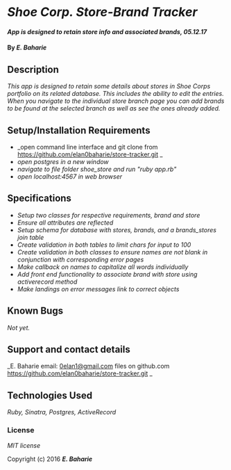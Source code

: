 # _Shoe Corp. Store-Brand Tracker_

#### _App is designed to retain store info and associated brands, 05.12.17_

#### By _**E. Baharie**_

## Description

_This app is designed to retain some details about stores in Shoe Corps portfolio on its related database. This includes the ability to edit the entries. When you navigate to the individual store branch page you can add brands to be found at the selected branch as well as see the ones already added._

## Setup/Installation Requirements

* _open command line interface and git clone from https://github.com/elan0baharie/store-tracker.git _
* _open postgres in a new window_
* _navigate to file folder shoe_store and run "ruby app.rb"_
* _open localhost:4567 in web browser_

## Specifications

* _Setup two classes for respective requirements, brand and store_
* _Ensure all attributes are reflected_
* _Setup schema for database with stores, brands, and a brands_stores join table_
* _Create validation in both tables to limit chars for input to 100_
* _Create validation in both classes to ensure names are not blank in conjunction with corresponding error pages_
* _Make callback on names to capitalize all words individually_
* _Add front end functionality to associate brand with store using activerecord method_
* _Make landings on error messages link to correct objects_


## Known Bugs

_Not yet._

## Support and contact details

_E. Baharie email: 0elan1@gmail.com files on github.com https://github.com/elan0baharie/store-tracker.git _

## Technologies Used

_Ruby, Sinatra, Postgres, ActiveRecord_

### License

*MIT license*

Copyright (c) 2016 **_E. Baharie_**
